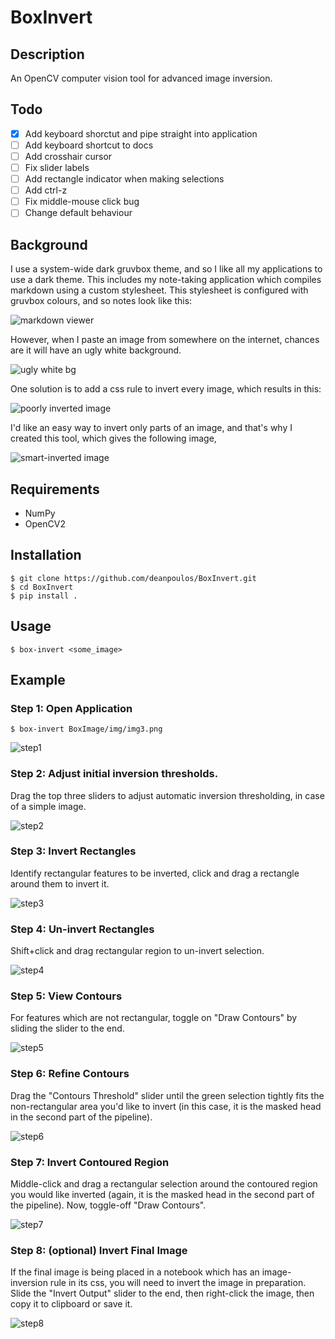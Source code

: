 # BoxInvert

## Description
An OpenCV computer vision tool for advanced image inversion.

## Todo
- [X] Add keyboard shorctut and pipe straight into application
- [ ] Add keyboard shortcut to docs
- [ ] Add crosshair cursor
- [ ] Fix slider labels
- [ ] Add rectangle indicator when making selections
- [ ] Add ctrl-z
- [ ] Fix middle-mouse click bug
- [ ] Change default behaviour

## Background
I use a system-wide dark gruvbox theme, and so I like all my applications to use a dark theme. This includes my note-taking application which compiles markdown using a custom stylesheet. This stylesheet is configured with gruvbox colours, and so notes look like this:

![markdown viewer](screenshots/md-viewer.png)

However, when I paste an image from somewhere on the internet, chances are it will have an ugly white background.

![ugly white bg](screenshots/ugly-white-bg.png)

One solution is to add a css rule to invert every image, which results in this:

![poorly inverted image](screenshots/bad-invert.png)

I'd like an easy way to invert only parts of an image, and that's why I created
this tool, which gives the following image,

![smart-inverted image](screenshots/good-invert.png)

## Requirements
- NumPy
- OpenCV2

## Installation
```console
$ git clone https://github.com/deanpoulos/BoxInvert.git
$ cd BoxInvert
$ pip install .
```

## Usage

```console
$ box-invert <some_image>
```

## Example
### Step 1: Open Application

```console
$ box-invert BoxImage/img/img3.png
```
![step1](screenshots/usage1.png)

### Step 2: Adjust initial inversion thresholds.
Drag the top three sliders to adjust automatic inversion thresholding, in case of a simple
image.

![step2](screenshots/usage2.png)

### Step 3: Invert Rectangles
Identify rectangular features to be inverted, click and drag a rectangle around
them to invert it.

![step3](screenshots/usage3.png)

### Step 4: Un-invert Rectangles
Shift+click and drag rectangular region to un-invert selection.

![step4](screenshots/usage4.png)

### Step 5: View Contours
For features which are not rectangular, toggle on "Draw Contours" by sliding the
slider to the end.

![step5](screenshots/usage5.png)

### Step 6: Refine Contours
Drag the "Contours Threshold" slider until the green selection tightly fits the
non-rectangular area you'd like to invert (in this case, it is the masked head
in the second part of the pipeline).

![step6](screenshots/usage6.png)

### Step 7: Invert Contoured Region
Middle-click and drag a rectangular selection around the contoured region you would
like inverted (again, it is the masked head in the second part of the pipeline).
Now, toggle-off "Draw Contours".

![step7](screenshots/usage7.png)

### Step 8: (optional) Invert Final Image 
If the final image is being placed in a notebook which has an image-inversion
rule in its css, you will need to invert the image in preparation. Slide the
"Invert Output" slider to the end, then right-click the image, then copy it to 
clipboard or save it.

![step8](screenshots/usage8.png)
